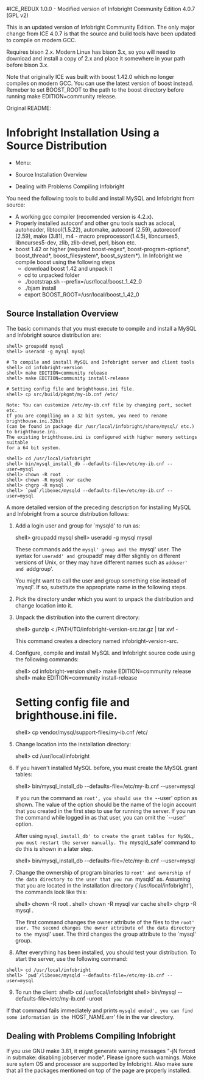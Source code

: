 #ICE_REDUX 1.0.0 - Modified version of Infobright Community Edition 4.0.7 (GPL v2)

This is an updated version of Infobright Community Edition.  The only major 
change from ICE 4.0.7 is that the source and build tools have been updated 
to compile on modern GCC.

Requires bison 2.x.  Modern Linux has bison 3.x, so you will need to 
download and install a copy of 2.x and place it somewhere in your path
before bison 3.x.

Note that originally ICE was built with boost 1.42.0 which no longer 
compiles on modern GCC.  You can use the latest version of boost
instead.  Remeber to set BOOST_ROOT to the path to the boost directory
before running make EDITION=community release.

Original README:

Infobright Installation Using a Source Distribution
===================================================

* Menu:

* Source Installation Overview
* Dealing with Problems Compiling Infobright

You need the following tools to build and install MySQL and Infobright from source:

   * A working gcc compiler (recomended version is 4.2.x).
   * Properly installed autoconf and other gnu tools such as aclocal, autoheader, libtool(1.5.22), automake, 
     autoconf (2.59), autoreconf (2.59), make (3.81), m4 - macro preprocessor(1.4.5), libncurses5, libncurses5-dev, zlib, 
     zlib-devel, perl, bison etc.
   * boost 1.42 or higher (required boost-regex*, boost-program-options*,
     boost_thread*, boost_filesystem*, boost_system*). In Infobright we compile boost using the following steps
     - download boost 1.42 and unpack it
     - cd to unpacked folder
     - ./bootstrap.sh --prefix=/usr/local/boost_1_42_0
     - ./bjam install
     - export BOOST_ROOT=/usr/local/boost_1_42_0
     
Source Installation Overview
----------------------------------

The basic commands that you must execute to compile and install a MySQL and Infobright source
distribution are:

    shell> groupadd mysql
    shell> useradd -g mysql mysql

    # To compile and install MySQL and Infobright server and client tools
    shell> cd infobright-version
    shell> make EDITION=community release
    shell> make EDITION=community install-release

    # Setting config file and brighthouse.ini file.
    shell> cp src/build/pkgmt/my-ib.cnf /etc/
    
    Note: You can customize /etc/my-ib.cnf file by changing port, socket etc.
    If you are compiling on a 32 bit system, you need to rename brighthouse.ini.32bit
    (can be found in package dir /usr/local/infobright/share/mysql/ etc.) to brighthouse.ini. 
    The existing brighthouse.ini is configured with higher memory settings suitable 
    for a 64 bit system.
	
    shell> cd /usr/local/infobright
    shell> bin/mysql_install_db --defaults-file=/etc/my-ib.cnf --user=mysql
    shell> chown -R root  .
    shell> chown -R mysql var cache
    shell> chgrp -R mysql .
    shell> `pwd`/libexec/mysqld --defaults-file=/etc/my-ib.cnf --user=mysql

A more detailed version of the preceding description for installing
MySQL and Infobright from a source distribution follows:

 1. Add a login user and group for `mysqld' to run as:

    shell> groupadd mysql
    shell> useradd -g mysql mysql

    These commands add the `mysql' group and the `mysql' user. The
    syntax for `useradd' and `groupadd' may differ slightly on
    different versions of Unix, or they may have different names such
    as `adduser' and `addgroup'.

    You might want to call the user and group something else instead
    of `mysql'. If so, substitute the appropriate name in the
    following steps.

 2. Pick the directory under which you want to unpack the distribution
    and change location into it.

 3. Unpack the distribution into the current directory:

    shell> gunzip < /PATH/TO/infobright-version-src.tar.gz | tar xvf -

    This command creates a directory named infobright-version-src.

 4. Configure, compile and install MySQL and Infobright source code using the following commands:

    shell> cd infobright-version
    shell> make EDITION=community release
    shell> make EDITION=community install-release

    # Setting config file and brighthouse.ini file.
    shell> cp vendor/mysql/support-files/my-ib.cnf /etc/
    
 5. Change location into the installation directory:

    shell> cd /usr/local/infobright

 6. If you haven't installed MySQL before, you must create the MySQL
    grant tables:

    shell> bin/mysql_install_db --defaults-file=/etc/my-ib.cnf --user=mysql

    If you run the command as `root', you should use the `--user'
    option as shown. The value of the option should be the name of the
    login account that you created in the first step to use for
    running the server. If you run the command while logged in as that
    user, you can omit the `--user' option.

    After using `mysql_install_db' to create the grant tables for
    MySQL, you must restart the server manually. The `mysqld_safe'
    command to do this is shown in a later step.

    shell> bin/mysql_install_db --defaults-file=/etc/my-ib.cnf --user=mysql

 7. Change the ownership of program binaries to `root' and ownership
    of the data directory to the user that you run `mysqld' as.
    Assuming that you are located in the installation directory
    (`/usr/local/infobright'), the commands look like this:

    shell> chown -R root  .
    shell> chown -R mysql var cache
    shell> chgrp -R mysql .

    The first command changes the owner attribute of the files to the
    `root' user. The second changes the owner attribute of the data
    directory to the `mysql' user. The third changes the group
    attribute to the `mysql' group.

  8. After everything has been installed, you should test your distribution.
    To start the server, use the following command:

    shell> cd /usr/local/infobright
    shell> `pwd`/libexec/mysqld --defaults-file=/etc/my-ib.cnf --user=mysql
  
  9. To run the client:
    shell> cd /usr/local/infobright
    shell> bin/mysql --defaults-file=/etc/my-ib.cnf -uroot
    
If that command fails immediately and prints `mysqld ended', you can
find some information in the `HOST_NAME.err' file in the var directory.

Dealing with Problems Compiling Infobright
------------------------------------------

If you use GNU make 3.81, it might generate warning messages 
"-jN forced in submake: disabling jobserver mode". Please ignore such warnings.
Make sure sytem OS and processor are supported by Infobright. Also make sure that
all the packages mentioned on top of the page are properly installed.
